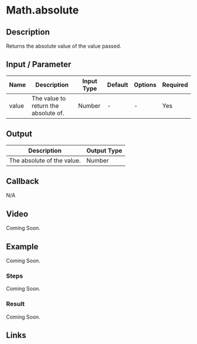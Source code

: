 # Math.absolute

## Description

Returns the absolute value of the value passed.

## Input / Parameter

| Name | Description | Input Type | Default | Options | Required |
| ------ | ------ | ------ | ------ | ------ | ------ |
| value | The value to return the absolute of. | Number | - | - | Yes |

## Output

| Description | Output Type |
| ------ | ------ |
| The absolute of the value. | Number |

## Callback

N/A

## Video

Coming Soon.

<!-- Format: [![Video]({image-path}?raw=true)]({url-link}) -->

## Example

Coming Soon.

<!-- Share a scenario, like a user requirements. -->

### Steps

Coming Soon.

<!-- Show the steps and share some screenshots.

1. .....

Format: ![]({image-path}?raw=true) -->

### Result

Coming Soon.

<!-- Explain the output.

Format: ![]({image-path}?raw=true) -->

## Links